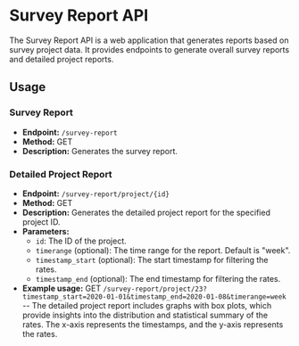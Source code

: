 # Survey Report API

The Survey Report API is a web application that generates reports based on survey project data. It provides endpoints to generate overall survey reports and detailed project reports.

## Usage

### Survey Report

- **Endpoint:** `/survey-report`
- **Method:** GET
- **Description:** Generates the survey report.

### Detailed Project Report

- **Endpoint:** `/survey-report/project/{id}`
- **Method:** GET
- **Description:** Generates the detailed project report for the specified project ID.
- **Parameters:**
  - `id`: The ID of the project.
  - `timerange` (optional): The time range for the report. Default is "week".
  - `timestamp_start` (optional): The start timestamp for filtering the rates.
  - `timestamp_end` (optional): The end timestamp for filtering the rates.
- **Example usage:** GET `/survey-report/project/23?timestamp_start=2020-01-01&timestamp_end=2020-01-08&timerange=week`
--
The detailed project report includes graphs with box plots, which provide insights into the distribution and statistical summary of the rates. The x-axis represents the timestamps, and the y-axis represents the rates.